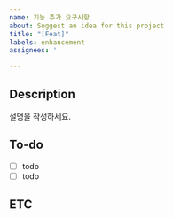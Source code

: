 ```yaml
---
name: 기능 추가 요구사항
about: Suggest an idea for this project
title: "[Feat]"
labels: enhancement
assignees: ''

---
```


## Description
설명을 작성하세요.

## To-do
- [ ] todo
- [ ] todo

## ETC
